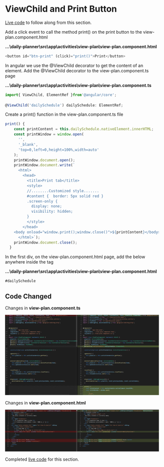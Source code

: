 # ViewChild and Print Button

[Live code](https://stackblitz.com/edit/s10-material-design-drag-drop) to follow along from this section.

Add a click event to call the method print\(\) on the print button to the view-plan.component.html

**...\daily-planner\src\app\activities\view-plan\view-plan.component.html**

```typescript
<button id="btn-print" (click)="print()">Print</button>
```

In angular we use the @ViewChild decorator to get the content of an element. Add the @ViewChild decorator to the view-plan.component.ts page

**...\daily-planner\src\app\activities\view-plan\view-plan.component.ts**

```typescript
import{ ViewChild, ElementRef }from'@angular/core';

@ViewChild('dailySchedule') dailySchedule: ElementRef;
```

Create a print\(\) function in the view-plan.component.ts file

```typescript
print() {
    const printContent = this.dailySchedule.nativeElement.innerHTML;
    const printWindow = window.open(
      '',
      '_blank',
      'top=0,left=0,height=100%,width=auto'
    );
    printWindow.document.open();
    printWindow.document.write(`
      <html>
        <head>
          <title>Print tab</title>
          <style>
          //........Customized style.......
          #content {  border: 5px solid red }
          .screen-only {
            display: none;
            visibility: hidden;
          }
          </style>
        </head>
    <body onload="window.print();window.close()">${printContent}</body>
      </html>`);
    printWindow.document.close();
  }
```

In the first div, on the view-plan.component.html page, add the below anywhere inside the tag

**...\daily-planner\src\app\activities\view-plan\view-plan.component.html**

```typescript
#dailySchedule
```

## Code Changed

Changes in **view-plan.component.ts**

![Figure: Final view-plan.component.ts code](../.gitbook/assets/viewplants6.png)

Changes in **view-plan.component.html** 

![Figure: Final view-plan.component.html code](../.gitbook/assets/viewplanhtml6.png)

Completed [live code](https://stackblitz.com/edit/s11-view-child-print-button) for this section.


